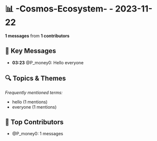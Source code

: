 # 📊 -Cosmos-Ecosystem- - 2023-11-22
**1 messages** from **1 contributors**

## 💬 Key Messages
- **03:23** @P_money0: Hello everyone

## 🔍 Topics & Themes
*Frequently mentioned terms:*
- hello (1 mentions)
- everyone (1 mentions)

## 👥 Top Contributors
- @P_money0: 1 messages